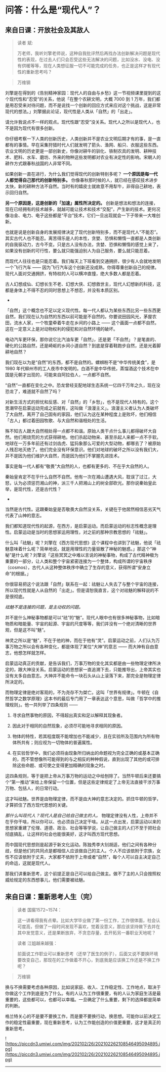 # 问答：什么是“现代人”？

## 来自日课：开放社会及其敌人

> 读者 斌:
> 
> 万老师，我听刘擎老师说，这种自我批评然后再找办法创新解决问题是现代性的表现，在过去人们只会忍受这些无法解决的问题，比如没水、没电、没有供暖等等，现在人类想征服一切不可能完成的任务，也正是这样才有现代性的重新思考吗？

> 万维钢

刘擎是在得到的《告别精神家园：现代人的自由与乡愁》这一节视频课里提到的这个现代性和“忍受”的关系，他说「在整个农耕文明，大概 7000 到 1 万年，我们都是用忍受来对待问题，而不是说找一个创新的回应方式来应对这个挑战，这是非常现代的想法。」刘擎据此论证，现代性是人类从「自然」的「出走」。

请允许我说点不一样的观点。现代性跟“忍受”没关系。现代人之所以是现代人，也不是因为现代有很多创新。

你仔细考察一下人类的创新历史，人类创新并不是农业文明后期才有的事，是一直都有的事情。早在采集狩猎时代人们就发明了箭头、渔网、船只、衣服这些东西。农业文明的历史更是一部创新史，你像对耕牛的驯化、铁制农具的发明、耕种技术、肥料、水车、磨坊、外来的物种这些发明都对农业有决定性的影响。宋朝人的耕作方式跟春秋战国的人非常不同。

如果创新一直在进行，为什么我们觉得现代的创新特别多呢？ **一个原因是每一代人都觉得自己那代的创新特别多。** 你像春秋那时候的人，就已经在感叹技术进步太快，新的耕种方法不自然。当时有的嬉皮士就故意不用犁牛，非得自己耕地，表示回归自然。

 **另一个原因是，这是创新的「加速」属性所决定的。** 创新是想法和想法的连接，现在已经拥有的技术越多，就越可能让技术和技术“交配”，产生新的技术。更何况像冶金、电力、电子这些都是“平台”技术，它们一旦出现就会一下子带来一大堆创新。

也就是说是创新自身的发展规律决定了现代创新特别多，而不是现代人“不能忍”。其实古代人也不能忍。离苦得乐是人的本性，贪婪、恐惧和懒惰一直都是人类创新的自我驱动力，古今不变。只是古人没有办法，贪婪、恐惧和懒惰的感觉上来了，如果没有创新的可行性，要么就只能强迫别人为自己服务，要么就只能忍着。

而现代人往往也是只能忍着。我们每天上下班看到交通拥挤，很少有人会就地发明一个飞行汽车 —— 因为飞行汽车这个创新还没成熟，你得尊重创新自己的规律。现代人面对交通拥挤，有特权的人可以横冲直撞，绝大多数人都是忍着。

古人幻想成仙、幻想长生不老、幻想大侠、幻想救世主，现代人幻想新的科技，这都是身体上不得不忍的同时思想上不想忍，并没有本质区别。

*

「自然」这个概念也不足以定义现代性。每一代人都认为某些东西比另一些东西更自然，我们现在认为自然的东西以前可能是不自然的。你要说田园风光，茅屋农田，流水人家，一个牧童牵着牛走在乡间的小路上 —— 这个画面一点都不自然，这在一定意义上是对动物权利的侵犯和对自然环境的破坏。

电动汽车更环保，那你说它比汽油车更「自然」，还是更「不自然」？是笔直的、硬化的公路自然，还是崎岖的乡间小道自然？到底是穿着鞋跑步自然，还是光着脚耕地自然？

我们现在以为是“自然”的东西，都不是自然的。螺蛳粉不是“中华传统美食”，是 1980 年代柳州市的工人夜市中发明的。白酒不是中华传统，蒸馏酒这个技术在中国是元朝才出现的，可能来自阿拉伯人，一点都不自然。

“自然”一直都在变化之中。恐龙曾经支配地球生态系统一亿四千万年之久，现在没恐龙了，难道就不自然了吗？

对新生活方式的担忧和反感、对「自然」的「乡愁」，也不是现代人特有的。这个思潮早在启蒙运动完成之前就有，这叫做「浪漫主义」。浪漫主义者认为人类破坏了大自然，离开了自己固有的家园，他们认为这在某种程度上是败坏，他们相信「古人」都过着田园牧歌、与大自然和谐相处的生活。

殊不知古人跟大自然相处得一点都不和谐。原始人类干点什么事儿都得破坏大自然。他们用烧荒的方式获得耕地。他们杀起动物来、甚至杀起人来都一点不手软。地球在一万多年前还有过剑齿虎、猛犸象那么可爱的大型动物，都哪去了？被原始人残忍地灭绝了。他们完全没有环保意识。他们对地球的破坏之所以没有我们大，并不是因为他们维护大自然，而是因为他们不掌握先进技术。

事实是每一代人都有“敬畏”大自然的人，也都有更多的、不在乎大自然的人。

秦始皇肯定不在乎什么自然不自然。他有一次在湘山遭遇大风，耽误了过江，大怒，认为必须惩罚湘山的神，派三千人把湘山上的树全部砍光。那你说秦始皇此举，是现代性，还是古代性？

*

当然是古代性。这跟秦始皇是否敬畏大自然没关系，关键在于他居然相信恶劣天气代表了山神的意志。

我们都知道现代性的起源，在西方，是启蒙运动。而启蒙运动的标志性概念是理性。启蒙运动是当时的思想家运用理性，对之前的那种宗教思想的「祛魅」。

什么叫「祛魅」呢？刘擎在《西方现代思想》这个课程中也讲到了祛魅，他说「祛魅意味着什么呢？简单地说，就是用理性的力量驱散了神秘的魅惑。」那这个“神秘”是什么呢？刘擎说「这些冥冥之中难以言说的神秘事物，构成了古代精神极为重要的一部分，让人类和整个宇宙紧密连接为一个整体，构成所谓的宇宙秩序（cosmos），古代人从这种整体秩序中确立了生存的意义，获得所谓“安身立命”的根据。」

你很容易把这个说法跟「自然」联系在一起：祛魅让人失去了与整个宇宙的连接，所以现代性就是人从自然的「出走」。但是请恕我直言，这个对祛魅的解释说的不是很彻底。

 *祛魅不是连接的问题，是主动权的问题。*

并不是什么神秘事物都是可以“祛”的“魅”。现代人眼中也有很多神秘事物，比如暗物质和暗能量、宇宙的起源、宇宙的尺度等等，我们并没有一个绝对清晰的世界观，但是这不叫“魅”。

神灵之所以是“魅”，不在于他的神，而在于他有“灵”。启蒙运动之前，人们认为万事万物之所以会有各种变化，都是体现了某位“大神”的意志 —— 而大神有自由意志，他想怎样就怎样。

启蒙运动真正的贡献，是告诉我们，万事万物的变化其实都是由一些物理定律所决定的，跟大神没关系。启蒙运动的思想家一直追溯下去，只能推导出，上帝其实也没有太多自由意志。大神并不能命令一块石头从山上滚落下来，那完全是物理定律所决定的。

而物理定律是绝对客观的，不为尧存不为桀亡。这叫「世界有规律」。牛顿在《自然哲学之数学原理》这本书的最后专门用了一章表达这个意思，叫做「哲学中的推理规则」。他一共列举了四条规则 ——

1. 寻求自然事物的原因，不得超出真实和足以解释其现象者。

2. 因此对于相同的自然现象，必须尽可能地寻求相同的原因。

3. 物体的特性，若其程度既不能增加也不能减少，且在实验所及范围内为所有物体所共有；则应视为一切物体的普遍属性。

4. 在实验哲学中，我们必须将由现象所归纳出的命题视为完全正确的或基本正确的，而不管想像所可能得到的与之相反的种种假说，直到出现了其他的或可排除这些命题、或可使之变得更加精确的现象之时。

这四条规则，等于是把上帝从万事万物的运动之中给刨除了。当然牛顿后来还要搞个“第一推动”来给上帝保留一个位置，但是这些定律规定了上帝无法直接干涉万事万物、包括人，的日常行动。

这才叫祛魅。世界是由物理定律，而不是由大神的意志决定的。抓住牛顿的哲学，才算抓住了西方现代思想的关键。

 *那什么叫现代人？现代人是自己给自己做主的人。* 物理定律没有人性，上帝并不在乎你干啥，所以你可以、也必须自己决定干啥。从这一点出发，启蒙运动以来的思想家重建了伦理、道德、政治、社会等等学说，让自己做主的人们不至于把社会彻底搞乱，让这样的社会也能很美好，这才叫西方现代思想。

而中国现代思想则是起源于新文化运动。陈独秀李大钊胡适，他们之间有各种分歧，但是他们的共同点是都相信人应该做自己的主人。个人不应该依附于宗族，女性不应该依附于丈夫，大家都不依附于上帝或者“自然”，每个人可以自主决定自己的命运，这就是现代人。

那我们讲重新思考，这个前提正是自己可以给自己做主。做不了主的人只会按照权威给规定的东西想事儿，他们需要被祛魅。

## 来自日课：重新思考人生（完）

> 读者 国窖1572~1574：
> 
> 这一讲看得我有点晕。比如大学毕业做了第一份工作，工作很体面，社会认可度高，但做了一段时间发现不喜欢，觉着没意义，那应该坚持做下去并在其中发觉意义，还是果断放弃，不贪恋存量，去开拓另一番职业天地呢？

> 读者 江姐越来越强：
> 
> 前面说工作职业可以重新思考（还举了医生的例子），后面又说不要换环境要改变自己，那现在的工作做着不开心，到底我是应该换工作还是不换工作呢？

> 万维钢

换与不换需要考虑各种原因，比如说家庭、收入、工作稳定性、工作地点，取决于你做这个工作到底是为了什么。有的人认为工作很重要，有的人认为家庭生活是最重要的，这些都可以，也都可以幸福。一旦确定了什么重要，剩下的选择都是简单的判断。

格兰特关心的不是要不要换工作，而是要不要换行动，换思想。可能你以前决定工作的稳定性最重要，现在重新思考，认为工作能创造的价值更重要，这才是真正的重新思考。

![https://piccdn3.umiwi.com/img/202102/26/202102262108546495094895.jpg](https://piccdn3.umiwi.com/img/202102/26/202102262108546495094895.jpg)

---
